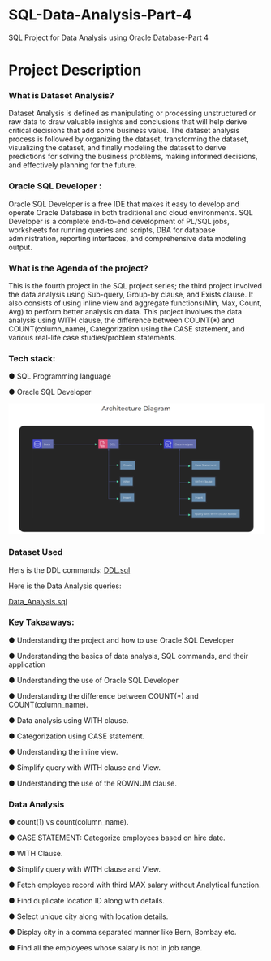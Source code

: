 # SQL-Data-Analysis-Part-4
SQL Project for Data Analysis using Oracle Database-Part 4

# Project Description

### What is Dataset Analysis? 
Dataset Analysis is defined as manipulating or processing unstructured or raw data to draw valuable insights and conclusions that will help derive critical decisions that add some business value. The dataset analysis process is followed by organizing the dataset, transforming the dataset, visualizing the dataset, and finally modeling the dataset to derive predictions for solving the business problems, making informed decisions, and effectively planning for the future.

### Oracle SQL Developer :
Oracle SQL Developer is a free IDE that makes it easy to develop and operate Oracle Database in both traditional and cloud environments. SQL Developer is a complete end-to-end development of PL/SQL jobs, worksheets for running queries and scripts,  DBA  for database administration, reporting interfaces, and comprehensive data modeling output.

### What is the Agenda of the project? 
This is the fourth project in the SQL project series; the third project involved the data analysis using Sub-query, Group-by clause, and Exists clause. It also consists of using inline view and aggregate functions(Min, Max, Count, Avg) to perform better analysis on data. This project involves the data analysis using WITH clause, the difference between COUNT(*) and COUNT(column_name), Categorization using the CASE statement, and various real-life case studies/problem statements.

### Tech stack:  

● SQL Programming language

● Oracle SQL Developer

![Screenshot of a comment on a GitHub issue showing an image, added in the Markdown, of an Octocat smiling and raising a tentacle.](Architecture.png)


### Dataset Used

Hers is the DDL commands: [DDL.sql](https://github.com/Raghuraj-DataEngineer/SQL-Data-Analysis-Part-4/blob/main/DDL.sql)

Here is the Data Analysis queries:

[Data_Analysis.sql](https://github.com/Raghuraj-DataEngineer/SQL-Data-Analysis-Part-4/blob/main/Data_Analysis.sql)

### Key Takeaways:

● Understanding the project and how to use Oracle SQL Developer

● Understanding the basics of data analysis, SQL commands, and their application

● Understanding the use of Oracle SQL Developer

● Understanding the difference between COUNT(*) and COUNT(column_name).

● Data analysis using WITH clause.

● Categorization using CASE statement.

● Understanding the inline view.

● Simplify query with WITH clause and View. 

● Understanding the use of the ROWNUM clause.

### Data Analysis

● count(1) vs count(column_name).

● CASE STATEMENT: Categorize employees based on hire date.

● WITH Clause.

● Simplify query with WITH clause and View.

● Fetch employee record with third MAX salary without Analytical 	function.

● Find duplicate location ID along with details.

● Select unique city along with location details.

● Display city in a comma separated manner like Bern, Bombay etc.

● Find all the employees whose salary is not in job range.

